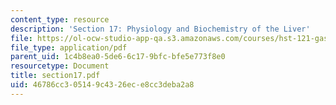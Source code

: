 ```yaml
---
content_type: resource
description: 'Section 17: Physiology and Biochemistry of the Liver'
file: https://ol-ocw-studio-app-qa.s3.amazonaws.com/courses/hst-121-gastroenterology-fall-2005/46786cc305149c4326ece8cc3deba2a8_section17.pdf
file_type: application/pdf
parent_uid: 1c4b8ea0-5de6-6c17-9bfc-bfe5e773f8e0
resourcetype: Document
title: section17.pdf
uid: 46786cc3-0514-9c43-26ec-e8cc3deba2a8
---
```


